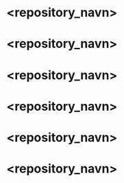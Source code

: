 # <repository_navn>
# <vigilant-octo-fiesta>
# <vigilant-octo-fiesta>
# <simen>
# <repository_navn>
# <simen>
# <repository_navn>
# <repository_navn>
# <repository_navn>
# <repository_navn>

